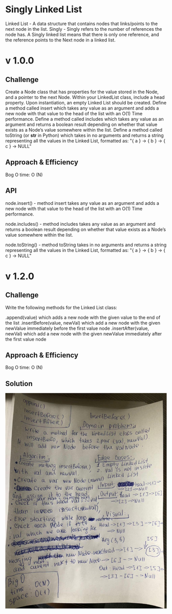 # Singly Linked List
Linked List - A data structure that contains nodes that links/points to the next node in the list.
Singly - Singly refers to the number of references the node has. A Singly linked list means that there is only one reference, and the reference points to the Next node in a linked list.

# v 1.0.0

## Challenge
Create a Node class that has properties for the value stored in the Node, and a pointer to the next Node.
Within your LinkedList class, include a head property. Upon instantiation, an empty Linked List should be created.
Define a method called insert which takes any value as an argument and adds a new node with that value to the head of the list with an O(1) Time performance.
Define a method called includes which takes any value as an argument and returns a boolean result depending on whether that value exists as a Node’s value somewhere within the list.
Define a method called toString (or __str__ in Python) which takes in no arguments and returns a string representing all the values in the Linked List, formatted as:
"{ a } -> { b } -> { c } -> NULL"

## Approach & Efficiency
Bog O
time: O (N)


## API
node.insert() - method insert takes any value as an argument and adds a new node with that value to the head of the list with an O(1) Time performance.

node.includes() - method includes takes any value as an argument and returns a boolean result depending on whether that value exists as a Node’s value somewhere within the list.

node.toString() - method toString takes in no arguments and returns a string representing all the values in the Linked List, formatted as:
"{ a } -> { b } -> { c } -> NULL"


# v 1.2.0

## Challenge

Write the following methods for the Linked List class:

.append(value) which adds a new node with the given value to the end of the list
.insertBefore(value, newVal) which add a new node with the given newValue immediately before the first value node
.insertAfter(value, newVal) which add a new node with the given newValue immediately after the first value node

## Approach & Efficiency
Bog O
time: O (N)

## Solution
![whiteboard](linked-list.jpg)

